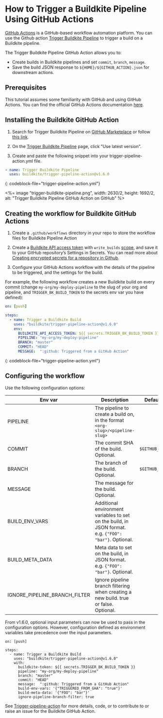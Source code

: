 # How to Trigger a Buildkite Pipeline Using GitHub Actions

[GitHub Actions](https://github.com/features/actions) is a GitHub-based workflow automation platform. You can use the Github action [Trigger Buildkite Pipeline](https://github.com/marketplace/actions/trigger-buildkite-pipeline) to trigger a build on a Buildkite pipeline.
 

The Trigger Buildkite Pipeline GitHub Action allows you to:

* Create builds in Buildkite pipelines and set `commit`, `branch`, `message`.
* Save the build JSON response to `${HOME}/${GITHUB_ACTION}.json` for downstream actions.

## Prerequisites

This tutorial assumes some familiarity with GitHub and using GitHub Actions. You can find the official GitHub Actions documentation [here](https://docs.github.com/en/actions/learn-github-actions).

## Installing the Buildkite GitHub Action

1. Search for Trigger Buildkite Pipeline on [GitHub Marketplace](https://github.com/marketplace) or follow [this link](https://github.com/marketplace/actions/trigger-buildkite-pipeline).

2. On the [Trigger Buildkite Pipeline](https://github.com/marketplace/actions/trigger-buildkite-pipeline) page, click "Use latest version".

3. Create and paste the following snippet into your trigger-pipeline-action.yml file.

```yml
- name: Trigger Buildkite Pipeline
  uses: buildkite/trigger-pipeline-action@v1.6.0
```
{: codeblock-file="trigger-pipeline-action.yml"}

<%= image "trigger-buildkite-pipeline.png", width: 2630/2, height: 1692/2, alt: "Trigger Buildkite Pipeline GitHub Action on GitHub" %>

## Creating the workflow for Buildkite GitHub Actions

1. Create a `.github/workflows` directory in your repo to store the workflow files for Buildkite Pipeline Action

2. Create a [Buildkite API access token](/docs/apis/rest-api#authentication) with `write_builds` [scope](/docs/apis/managing-api-tokens#token-scopes), and save it to your GitHub repository’s Settings in Secrets. You can read more about [Creating encrypted secrets for a repository in Github](https://docs.github.com/en/actions/security-guides/encrypted-secrets#creating-encrypted-secrets-for-a-repository).

2. Configure your GitHub Actions workflow with the details of the pipeline to be triggered, and the settings for the build.

For example, the following workflow creates a new Buildkite build on every commit (change `my-org/my-deploy-pipeline` to the slug of your org and pipeline, and `TRIGGER_BK_BUILD_TOKEN` to the secrets env var you have defined):

```yaml
on: [push]

steps:
  - name: Trigger a Buildkite Build
    uses: "buildkite/trigger-pipeline-action@v1.6.0"
    env:
      BUILDKITE_API_ACCESS_TOKEN: ${{ secrets.TRIGGER_BK_BUILD_TOKEN }} 
      PIPELINE: "my-org/my-deploy-pipeline"
      BRANCH: "master"
      COMMIT: "HEAD"
      MESSAGE:  ":github: Triggered from a GitHub Action"  
```
{: codeblock-file="trigger-pipeline-action.yml"}

## Configuring the workflow

Use the following configuration options:

|Env var|Description|Default|
|-|-|-|
|PIPELINE|The pipeline to create a build on, in the format `<org-slug>/<pipeline-slug>`||
|COMMIT|The commit SHA of the build. Optional.|`$GITHUB_SHA`|
|BRANCH|The branch of the build. Optional.|`$GITHUB_REF`|
|MESSAGE|The message for the build. Optional.||
|BUILD_ENV_VARS|Additional environment variables to set on the build, in JSON format. e.g. `{"FOO": "bar"}`. Optional. ||
|BUILD_META_DATA|Meta data to set on the build, in JSON format. e.g. `{"FOO": "bar"}`. Optional. ||
|IGNORE_PIPELINE_BRANCH_FILTER | Ignore pipeline branch filtering when creating a new build. true or false. Optional. ||

From v1.6.0, optional input parameters can now be used to pass in the configuration options. However, configuration defined as environment variables take precedence over the input parameters.

```
on: [push]

steps:
  - name: Trigger a Buildkite Build
    uses: "buildkite/trigger-pipeline-action@v1.6.0"
    with:
      buildkite-token: ${{ secrets.TRIGGER_BK_BUILD_TOKEN }} 
      pipeline: "my-org/my-deploy-pipeline"
      branch: "master"
      commit: "HEAD"
      message:  ":github: Triggered from a GitHub Action"
      build-env-vars: '{"TRIGGERED_FROM_GHA": "true"}'
      build-meta-data: '{"FOO": "bar"}'
      ignore-pipeline-branch-filter: true     
```
      
See [Trigger-pipeline-action](https://github.com/buildkite/trigger-pipeline-action) for more details, code, or to contribute to or raise an issue for the Buildkite GitHub Action.

